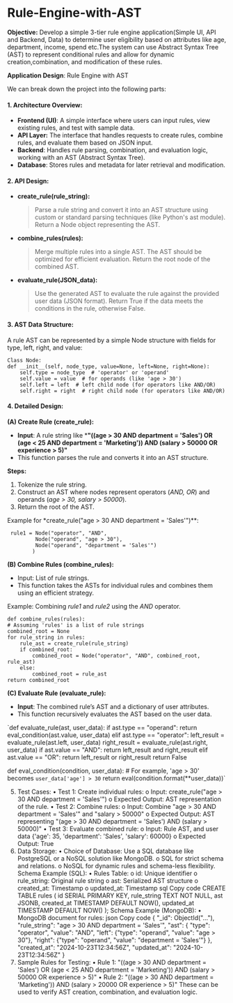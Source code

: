 # Rule-Engine-with-AST
**Objective:** Develop a simple 3-tier rule engine application(Simple UI, API and Backend, Data) to determine user eligibility based on attributes like age, department, income, spend etc.The system can use Abstract Syntax Tree (AST) to represent conditional rules and allow for dynamic creation,combination, and modification of these rules.

**Application Design**: Rule Engine with AST

We can break down the project into the following parts:

#### 1. **Architecture Overview**:
   
- **Frontend (UI)**: A simple interface where users can input rules, view existing rules, and test with sample data.
- **API Layer:** The interface that handles requests to create rules, combine rules, and evaluate them based on JSON input.
- **Backend**: Handles rule parsing, combination, and evaluation logic, working with an AST (Abstract Syntax Tree).
- **Database**: Stores rules and metadata for later retrieval and modification.

#### 2. **API Design:**
- **create_rule(rule_string):**
   > Parse a rule string and convert it into an AST structure using custom or standard parsing techniques (like Python's ast module).
   >	Return a Node object representing the AST.
- **combine_rules(rules):**
   >  Merge multiple rules into a single AST.
   >	The AST should be optimized for efficient evaluation.
   >	Return the root node of the combined AST.
- **evaluate_rule(JSON_data):**
   >  Use the generated AST to evaluate the rule against the provided user data (JSON format).
   >	Return True if the data meets the conditions in the rule, otherwise False.

#### 3. **AST Data Structure:**
A rule AST can be represented by a simple Node structure with fields for type, left, right, and value:
   
    Class Node: 
    def __init__(self, node_type, value=None, left=None, right=None):
        self.type = node_type  # 'operator' or 'operand'
        self.value = value  # for operands (like 'age > 30')
        self.left = left  # left child node (for operators like AND/OR)
        self.right = right  # right child node (for operators like AND/OR)

        
#### 4. **Detailed Design:**

**(A) Create Rule (create_rule):**
- **Input**: A rule string like ***"((age > 30 AND department = 'Sales') OR (age < 25 AND department = 'Marketing')) AND (salary > 50000 OR experience > 5)"**
- This function parses the rule and converts it into an AST structure.

**Steps:**
1.	Tokenize the rule string.
2.	Construct an AST where nodes represent operators (*AND, OR*) and operands (*age > 30, salary > 50000*).
3.	Return the root of the AST.

Example for *create_rule("age > 30 AND department = 'Sales'")**:


     rule1 = Node("operator", "AND",
             Node("operand", "age > 30"),
             Node("operand", "department = 'Sales'")
            )
            
**(B) Combine Rules (combine_rules):**
- Input: List of rule strings.
- This function takes the ASTs for individual rules and combines them using an efficient strategy.
  
Example: Combining *rule1* and *rule2* using the *AND* operator.


    def combine_rules(rules):
    # Assuming 'rules' is a list of rule strings
    combined_root = None
    for rule_string in rules:
        rule_ast = create_rule(rule_string)
        if combined_root:
            combined_root = Node("operator", "AND", combined_root, rule_ast)
        else:
            combined_root = rule_ast
    return combined_root

**(C) Evaluate Rule (evaluate_rule):**
- **Input**: The combined rule’s AST and a dictionary of user attributes.
- This function recursively evaluates the AST based on the user data.

`def evaluate_rule(ast, user_data):
        if ast.type == "operand":
          return eval_condition(ast.value, user_data)
      elif ast.type == "operator":
          left_result = evaluate_rule(ast.left, user_data)
          right_result = evaluate_rule(ast.right, user_data)
          if ast.value == "AND":
              return left_result and right_result
          elif ast.value == "OR":
               return left_result or right_result
       return False

   def eval_condition(condition, user_data):
      # For example, 'age > 30' becomes `user_data['age'] > 30`
      return eval(condition.format(**user_data))`


    
5. Test Cases:
•	Test 1: Create individual rules:
o	Input: create_rule("age > 30 AND department = 'Sales'")
o	Expected Output: AST representation of the rule.
•	Test 2: Combine rules:
o	Input: Combine "age > 30 AND department = 'Sales'" and "salary > 50000"
o	Expected Output: AST representing "(age > 30 AND department = 'Sales') AND (salary > 50000)"
•	Test 3: Evaluate combined rule:
o	Input: Rule AST, and user data {'age': 35, 'department': 'Sales', 'salary': 60000}
o	Expected Output: True
6. Data Storage:
•	Choice of Database: Use a SQL database like PostgreSQL or a NoSQL solution like MongoDB.
o	SQL for strict schema and relations.
o	NoSQL for dynamic rules and schema-less flexibility.
Schema Example (SQL):
•	Rules Table:
o	id: Unique identifier
o	rule_string: Original rule string
o	ast: Serialized AST structure
o	created_at: Timestamp
o	updated_at: Timestamp
sql
Copy code
CREATE TABLE rules (
  id SERIAL PRIMARY KEY,
  rule_string TEXT NOT NULL,
  ast JSONB,
  created_at TIMESTAMP DEFAULT NOW(),
  updated_at TIMESTAMP DEFAULT NOW()
);
Schema Example (MongoDB):
•	MongoDB document for rules:
json
Copy code
{
  "_id": ObjectId("..."),
  "rule_string": "age > 30 AND department = 'Sales'",
  "ast": {
    "type": "operator",
    "value": "AND",
    "left": {"type": "operand", "value": "age > 30"},
    "right": {"type": "operand", "value": "department = 'Sales'"}
  },
  "created_at": "2024-10-23T12:34:56Z",
  "updated_at": "2024-10-23T12:34:56Z"
}
7. Sample Rules for Testing:
•	Rule 1: "((age > 30 AND department = 'Sales') OR (age < 25 AND department = 'Marketing')) AND (salary > 50000 OR experience > 5)"
•	Rule 2: "((age > 30 AND department = 'Marketing')) AND (salary > 20000 OR experience > 5)"
These can be used to verify AST creation, combination, and evaluation logic.

